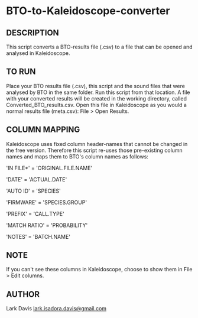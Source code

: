 # BTO-to-Kaleidoscope-converter

## DESCRIPTION 
This script converts a BTO-results file (.csv) to a file that can be opened and analysed in Kaleidoscope.

## TO RUN
Place your BTO results file (.csv), this script and the sound files that were analysed by BTO in the same folder. Run this script from that location. A file with your converted results will be created in the working directory, called Converted_BTO_results.csv. Open this file in Kaleidoscope as you would a normal results file (meta.csv): File > Open Results. 
 
## COLUMN MAPPING
Kaleidoscope uses fixed column header-names that cannot be changed in the free version. Therefore this script re-uses those pre-existing column names and maps them to BTO's column names as follows: 

'IN FILE*' = 'ORIGINAL.FILE.NAME'

'DATE' = 'ACTUAL.DATE'

'AUTO ID' = 'SPECIES'

'FIRMWARE' = 'SPECIES.GROUP' 

'PREFIX' = 'CALL.TYPE'

'MATCH RATIO' = 'PROBABILITY'

'NOTES' = 'BATCH.NAME'

## NOTE
If you can't see these columns in Kaleidoscope, choose to show them in File > Edit columns. 

## AUTHOR
Lark Davis
lark.isadora.davis@gmail.com
